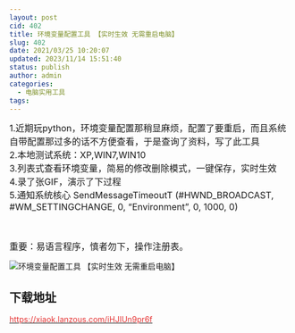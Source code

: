 ```yaml
---
layout: post
cid: 402
title: 环境变量配置工具 【实时生效 无需重启电脑】
slug: 402
date: 2021/03/25 10:20:07
updated: 2023/11/14 15:51:40
status: publish
author: admin
categories: 
  - 电脑实用工具
tags: 
---
```



<div alt="潮男心博客 www.cnx0.com" >
				<span style="font-size:16px;">1.近期玩python，环境变量配置那稍显麻烦，配置了要重启，而且系统自带配置那过多的话不方便查看，于是查询了资料，写了此工具</span><br />
<span style="font-size:16px;">2.本地测试系统：XP,WIN7,WIN10</span><br />
<span style="font-size:16px;">3.列表式查看环境变量，简易的修改删除模式，一键保存，实时生效</span><br />
<span style="font-size:16px;">4.录了张GIF，演示了下过程</span><br />
<span style="font-size:16px;">5.通知系统核心 SendMessageTimeoutT (#HWND_BROADCAST, #WM_SETTINGCHANGE, 0, “Environment”, 0, 1000, 0)</span><br />
<span style="font-size:16px;"></span><br />
<br />
<p>
	<span style="font-size:16px;">重要：易语言程序，慎者勿下，操作注册表。</span> 
</p>
<p>
	<img src="https://www.kjsv.com/download/image/2021/03/24/20210324195454_559710.gif" alt="环境变量配置工具 【实时生效 无需重启电脑】" title="环境变量配置工具 【实时生效 无需重启电脑】" align="" /> 
</p>
<p>
	<span style="font-size:16px;"><h2>下载地址</h2><a href="https://xiaok.lanzous.com/iHJIUn9pr6f" target="_blank"><span style="color:#E53333;">https://xiaok.lanzous.com/iHJIUn9pr6f</span></a></span><span style="font-size:16px;"><a href="https://xiaok.lanzous.com/iHJIUn9pr6f" target="_blank"><span style="color:#E53333;"></span></a></span> 
</p>			</div>